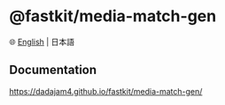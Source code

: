 # @fastkit/media-match-gen

🌐 [English](https://github.com/dadajam4/fastkit/blob/main/packages/media-match-gen/README.md) | 日本語

## Documentation
https://dadajam4.github.io/fastkit/media-match-gen/
